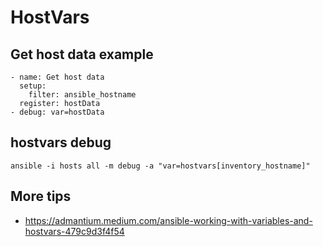 # HostVars

## Get host data example
```
- name: Get host data
  setup:
    filter: ansible_hostname
  register: hostData
- debug: var=hostData
```

## hostvars debug
```
ansible -i hosts all -m debug -a "var=hostvars[inventory_hostname]"
```

## More tips
* <https://admantium.medium.com/ansible-working-with-variables-and-hostvars-479c9d3f4f54>
